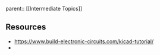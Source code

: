 parent:: [[Intermediate Topics]]

## Resources
- https://www.build-electronic-circuits.com/kicad-tutorial/
- 